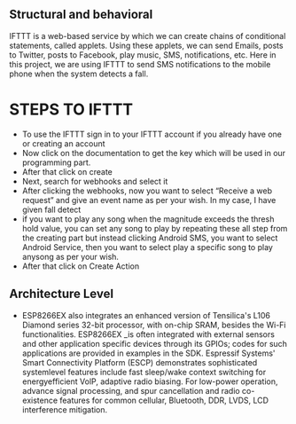 ## Structural and behavioral
IFTTT is a web-based service by which we can create chains of conditional
statements, called applets. Using these applets, we can send Emails, posts to
Twitter, posts to Facebook, play music, SMS, notifications, etc. Here in this
project, we are using IFTTT to send SMS notifications to the mobile phone when the system detects a fall.
# STEPS TO IFTTT
- To use the IFTTT sign in to your IFTTT account if you already have one or creating an account
- Now click on the documentation to get the key which will be used in our programming part.
- After that click on create 
- Next, search for webhooks and select it
- After clicking the webhooks, now you want to select “Receive a web request” and give an event name as per your wish. In my case, I have given fall detect
- if you want to play any song when the magnitude exceeds the thresh hold value, you can set any song to play by repeating these all step from the creating part but instead clicking Android SMS, you want to select Android Service, then you want to select play a specific song to play anysong as per your wish.
- After that click on Create Action
## Architecture Level
- ESP8266EX also integrates an enhanced version of Tensilica's L106 Diamond series 32-bit processor, with on-chip SRAM, besides the Wi-Fi functionalities. ESP8266EX _is often integrated with external sensors and other application specific devices through its GPIOs; codes for such applications are provided in examples in the SDK. Espressif Systems' Smart Connectivity Platform (ESCP) demonstrates sophisticated systemlevel features include fast sleep/wake context switching for energyefficient VolP, adaptive radio biasing. For low-power operation, advance signal processing, and spur cancellation and radio co-existence features for common cellular, Bluetooth, DDR, LVDS, LCD interference mitigation.
